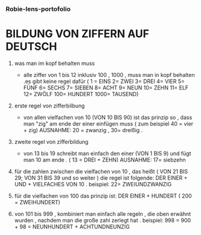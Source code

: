 ### Robie-lens-portofolio
# BILDUNG VON ZIFFERN AUF DEUTSCH
 
 1. was man im kopf behalten muss
     * alle ziffer von 1 bis 12 inklusiv 100 , 1000 , muss man in kopf behalten .es gibt keine regel dafür ( 1 = EINS 2= ZWEI 3= DREI 4= VIER 5= FÜNF 6= SECHS 7= SIEBEN 8= ACHT 9= NEUN 10= ZEHN 11= ELF 12= ZWÖLF 100= HUNDERT 1000= TAUSEND)
 
 2. erste regel von zifferbilbung
     * von allen vielfachen von 10 (VON 10 BIS 90) ist das prinzip so , dass man "zig" am ende der  einer einfügen muss ( zum beispiel 40 = vier + zig) 
  AUSNAHME: 20 = zwanzig , 30= dreißig .

  3. zweite regel von zifferbildung
     * von 13 bis 19 schreibt man einfach den einer (VON 1 BIS 9) und fügt man 10 am ende .
      ( 13 = DREI + ZEHN)
      AUSNAHME: 17= siebzehn

  4. für die zahlen zwischen die vielfachen von 10 , das heißt ( VON 21 BIS 29; VON 31 BIS 39 und so weiter ) die regel ist folgende: 
  DER EINER + UND + VIELFACHES VON 10 . beispiel: 22= ZWEIUNDZWANZIG

  5. für die vielfachen von 100 das prinzip ist: 
  DER EINER + HUNDERT ( 200 = ZWEIHUNDERT)

  6. von 101 bis 999 , kombiniert man einfach alle regeln , die oben erwähnt wurden , nachdem man die große zahl zerlegt hat . 
     beispiel: 998 = 900 + 98 = NEUNHUNDERT + ACHTUNDNEUNZIG 